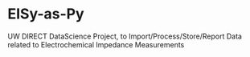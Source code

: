 # EISy-as-Py
UW DIRECT DataScience Project, to Import/Process/Store/Report Data related to Electrochemical Impedance Measurements

